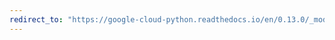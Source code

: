 ```yaml
---
redirect_to: "https://google-cloud-python.readthedocs.io/en/0.13.0/_modules/gcloud/dns/connection.html"
---
```

